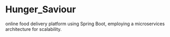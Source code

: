 # Hunger_Saviour
online food delivery platform using Spring Boot, employing a microservices architecture for scalability.
